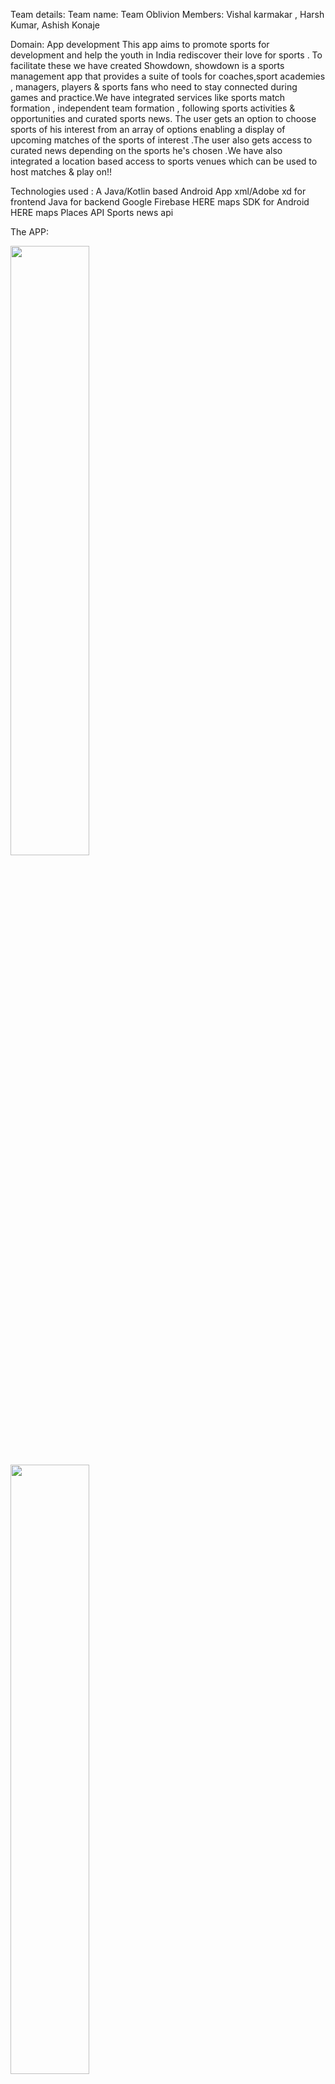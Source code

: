
Team details:
Team name: Team Oblivion
Members:  Vishal karmakar , Harsh Kumar, Ashish Konaje

Domain: App development 
This app aims to promote sports for development and help the youth in India rediscover their love for sports . To facilitate these we have  created Showdown, showdown  is a sports management app that provides a suite of tools for coaches,sport academies , managers, players & sports fans who need to stay connected during games and practice.We have integrated services like sports match formation , independent team formation , following sports activities & opportunities  and curated sports news. The user gets  an option to choose sports of his interest from an array of options enabling a display of upcoming matches of the sports of interest .The user also gets access to curated news depending on the sports he's chosen .We have also integrated a location based access to sports  venues which can be used to host matches & play on!!


Technologies used : 
A Java/Kotlin based Android App 
xml/Adobe xd for frontend 
Java for backend
Google Firebase
HERE maps SDK for Android
HERE maps Places API
Sports news api

The APP:
     
<img src="https://user-images.githubusercontent.com/76583677/148654862-c42f3242-def1-4a09-a973-1491c7883f46.png" width=50% height=50%>   
<img src="https://user-images.githubusercontent.com/76583677/148654863-057ab670-a1d9-4d79-803e-2d4a49b94abe.png" width=50% height=50%>   

![tia2250168149642913040](https://user-images.githubusercontent.com/76583677/148654863-057ab670-a1d9-4d79-803e-2d4a49b94abe.png)
![tia3474320105311302371](https://user-images.githubusercontent.com/76583677/148654866-563b01d0-2701-467c-9719-1854c86d0702.png)
![tia3775979477906260752](https://user-images.githubusercontent.com/76583677/148654868-08a26583-326d-488b-8b41-16a3b54dbc6b.png)
![tia5315611970738091044](https://user-images.githubusercontent.com/76583677/148654870-969359fb-c7da-4faf-8d29-8efb47dc7fb6.png)
![tia5884155278358765847](https://user-images.githubusercontent.com/76583677/148654871-8783a475-4684-44f9-ad97-4a99d87cf72c.png)
![tia6471070246083585881](https://user-images.githubusercontent.com/76583677/148654872-4398005a-3fb3-4548-a425-1bf848cde62c.png)
![tia7053644066466876725](https://user-images.githubusercontent.com/76583677/148654874-fc6c8346-84d1-4f08-bd64-47d1e574462f.png)
![tia7366345051618260680](https://user-images.githubusercontent.com/76583677/148654875-42df603d-c1b6-4843-9666-c990191fc854.png)
![tia9139619708365468692](https://user-images.githubusercontent.com/76583677/148654876-2860a6da-a494-42ae-a076-fd8c7101af91.png)

Different activities in the app :

Getting started:This is the first page of the app which provides the user with a landing page & then proceeds to a get started page with getstated button which leads you to the sign up page .
Register/sign up: This section takes the email, password and confirm password from the user and uses email and password for authentication using Firebase Authentication.
Login: In this section the user can login using the email and password with which the user had registered or login with Facebook or google.Authentication is done with FirebaseAuth class.
Home page:
card views of all upcoming sports opportunities around the user .The card view contains an image of sport, venue, timing and the name of the user who hosted the match 
On the top right corner one can find a add button to host a new match  which redirects you to a page in which one can choose a sport , date, time and make use of the map feature to set the location .Once filled press “done” and you'll be able to view the newly hosted sport card view on the home page 
The top right has another profile button which opens an page from bottom with your image, name & other relevant features 
Card view :when a card view of the sport of liking is chosen it opens a top view court image of the respective sport and gives you an option to select an position in the sport (eg:batsman , wicketkeeper , bowler etc)& confirm this position and walla wour place is booked !! 
News: We have made use of an news API to access relevant sports news on our app 
Nearby : Using Here maps API we have given the access of all  nearby sports venues in the range of 5km to the user .We have displayed these venues as card views ,which when clicked  expands into a page  with images of venue, rating,location , distance, sports available ,review & other information .
My matches: in this section we can view all the matches we have hosted in the home page .



How to run ? :

